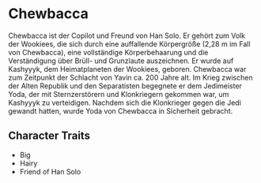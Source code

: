 # Chewbacca

Chewbacca ist der Copilot und Freund von Han Solo. Er gehört zum Volk der Wookiees, die sich durch eine auffallende Körpergröße (2,28 m im Fall von Chewbacca), eine vollständige Körperbehaarung und die Verständigung über Brüll- und Grunzlaute auszeichnen. Er wurde auf Kashyyyk, dem Heimatplaneten der Wookiees, geboren. Chewbacca war zum Zeitpunkt der Schlacht von Yavin ca. 200 Jahre alt. Im Krieg zwischen der Alten Republik und den Separatisten begegnete er dem Jedimeister Yoda, der mit Sternzerstörern und Klonkriegern gekommen war, um Kashyyyk zu verteidigen. Nachdem sich die Klonkrieger gegen die Jedi gewandt hatten, wurde Yoda von Chewbacca in Sicherheit gebracht. 

## Character Traits
* Big
* Hairy
* Friend of Han Solo